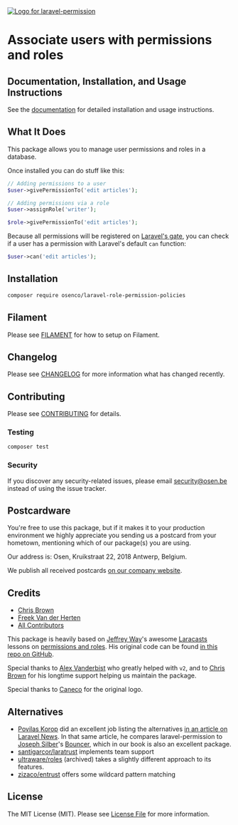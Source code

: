 <div align="left">
    <a href="https://spatie.be/open-source?utm_source=github&utm_medium=banner&utm_campaign=laravel-permission">
      <picture>
        <source media="(prefers-color-scheme: dark)" srcset="https://spatie.be/packages/header/laravel-permission/html/dark.webp">
        <img alt="Logo for laravel-permission" src="https://spatie.be/packages/header/laravel-permission/html/light.webp">
      </picture>
    </a>

<h1>Associate users with permissions and roles</h1>
    
</div>

## Documentation, Installation, and Usage Instructions

See the [documentation](https://osenco.github.io/laravel-role-permission-policies) for detailed installation and usage instructions.

## What It Does
This package allows you to manage user permissions and roles in a database.

Once installed you can do stuff like this:

```php
// Adding permissions to a user
$user->givePermissionTo('edit articles');

// Adding permissions via a role
$user->assignRole('writer');

$role->givePermissionTo('edit articles');
```

Because all permissions will be registered on [Laravel's gate](https://laravel.com/docs/authorization), you can check if a user has a permission with Laravel's default `can` function:

```php
$user->can('edit articles');
```

## Installation

```bash
composer require osenco/laravel-role-permission-policies
```

## Filament

Please see [FILAMENT](FILAMENT.md) for how to setup on Filament.

## Changelog

Please see [CHANGELOG](CHANGELOG.md) for more information what has changed recently.

## Contributing

Please see [CONTRIBUTING](https://github.com/osenco/.github/blob/main/CONTRIBUTING.md) for details.

### Testing

``` bash
composer test
```

### Security

If you discover any security-related issues, please email [security@osen.be](mailto:security@osen.be) instead of using the issue tracker.

## Postcardware

You're free to use this package, but if it makes it to your production environment we highly appreciate you sending us a postcard from your hometown, mentioning which of our package(s) you are using.

Our address is: Osen, Kruikstraat 22, 2018 Antwerp, Belgium.

We publish all received postcards [on our company website](https://osen.be/en/opensource/postcards).

## Credits

- [Chris Brown](https://github.com/drbyte)
- [Freek Van der Herten](https://github.com/freekmurze)
- [All Contributors](../../contributors)

This package is heavily based on [Jeffrey Way](https://twitter.com/jeffrey_way)'s awesome [Laracasts](https://laracasts.com) lessons
on [permissions and roles](https://laracasts.com/series/whats-new-in-laravel-5-1/episodes/16). His original code
can be found [in this repo on GitHub](https://github.com/laracasts/laravel-5-roles-and-permissions-demo).

Special thanks to [Alex Vanderbist](https://github.com/AlexVanderbist) who greatly helped with `v2`, and to [Chris Brown](https://github.com/drbyte) for his longtime support  helping us maintain the package.

Special thanks to [Caneco](https://twitter.com/caneco) for the original logo.

## Alternatives

- [Povilas Korop](https://twitter.com/@povilaskorop) did an excellent job listing the alternatives [in an article on Laravel News](https://laravel-news.com/two-best-roles-permissions-packages). In that same article, he compares laravel-permission to [Joseph Silber](https://github.com/JosephSilber)'s [Bouncer]((https://github.com/JosephSilber/bouncer)), which in our book is also an excellent package.
- [santigarcor/laratrust](https://github.com/santigarcor/laratrust) implements team support
- [ultraware/roles](https://github.com/ultraware/roles) (archived) takes a slightly different approach to its features.
- [zizaco/entrust](https://github.com/zizaco/entrust) offers some wildcard pattern matching

## License

The MIT License (MIT). Please see [License File](LICENSE.md) for more information.
